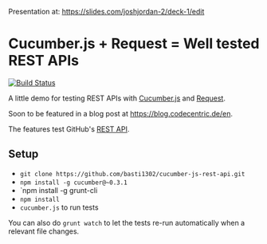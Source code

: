 Presentation at: https://slides.com/joshjordan-2/deck-1/edit

Cucumber.js + Request = Well tested REST APIs
=============================================
[![Build Status](https://travis-ci.org/basti1302/cucumber-js-rest-api.png)](https://travis-ci.org/basti1302/cucumber-js-rest-api)

A little demo for testing REST APIs with
[Cucumber.js](https://github.com/cucumber/cucumber-js) and
[Request](https://github.com/mikeal/request).

Soon to be featured in a blog post at https://blog.codecentric.de/en.

The features test GitHub's [REST API](http://developer.github.com/v3/).

Setup
-----

* `git clone https://github.com/basti1302/cucumber-js-rest-api.git`
* `npm install -g cucumber@~0.3.1`
* `npm install -g grunt-cli
* `npm install`
* `cucumber.js` to run tests

You can also do `grunt watch` to let the tests re-run automatically when a
relevant file changes.
